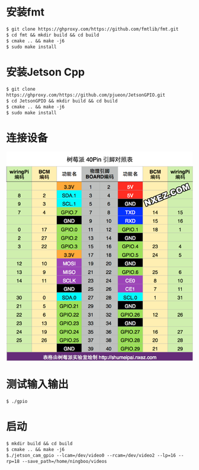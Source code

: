 # 安装fmt
```shell
$ git clone https://ghproxy.com/https://github.com/fmtlib/fmt.git
$ cd fmt && mkdir build && cd build
$ cmake .. && make -j6
$ sudo make install
```

# 安装Jetson Cpp
```shell
$ git clone https://ghproxy.com/https://github.com/pjueon/JetsonGPIO.git
$ cd JetsonGPIO && mkdir build && cd build
$ cmake .. && make -j6
$ sudo make install
```

# 连接设备
<img src="./images/rpi-pins-40-0.png"/>

# 测试输入输出
```shell
$ ./gpio
```
# 启动
```shell
$ mkdir build && cd build
$ cmake .. && make -j6
$./jetson_cam_gpio --lcam=/dev/video0 --rcam=/dev/video2 --lp=16 --rp=18 --save_path=/home/ningboo/videos
```